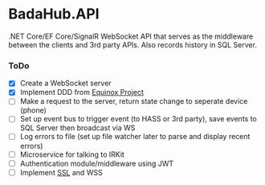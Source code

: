 # BadaHub.API
.NET Core/EF Core/SignalR WebSocket API that serves as the middleware between the clients and 3rd party APIs. Also records history in SQL Server.

### ToDo
- [x] Create a WebSocket server
- [x] Implement DDD from [Equinox Project](https://github.com/EduardoPires/EquinoxProject)
- [ ] Make a request to the server, return state change to seperate device (phone)
- [ ] Set up event bus to trigger event (to HASS or 3rd party), save events to SQL Server then broadcast via WS
- [ ] Log errors to file (set up file watcher later to parse and display recent errors)
- [ ] Microservice for talking to IRKit
- [ ] Authentication module/middleware using JWT
- [ ] Implement [SSL](https://www.google.com/search?q=nginx+docker+ssl&rlz=1C1MKDC_enUS768US768&oq=nginx+docker+ssl&aqs=chrome..69i57j0l4.2543j0j7&sourceid=chrome&ie=UTF-8) and WSS
